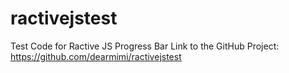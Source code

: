 # ractivejstest
Test Code for Ractive JS Progress Bar
Link to the GitHub Project:
https://github.com/dearmimi/ractivejstest
